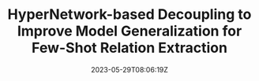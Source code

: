---
title: "HyperNetwork-based Decoupling to Improve Model Generalization for Few-Shot Relation Extraction"
authors:
- Liang Zhang
- Chulun Zhou
- Fandong Meng
- Jinsong Su
- Yidong Chen
- Jie Zhou
author_notes:
- "共同一作"
- "共同一作"
- 
- "通讯作者"
- "通讯作者"
- 
date: "2023-05-29T08:06:19Z"
publishDate: "2025-05-29T08:06:19Z"
publication_types: [direction5]
publication: "**In Proc. of EMNLP 2023.** (CCF-B类)"
---